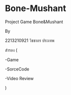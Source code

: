 # Bone-Mushant
Project Game Bone&Mushant 

By

2213210921 วิชชากร ประเทพ

สำรอง
(

-Game

-SorceCode

-Video Review

)
